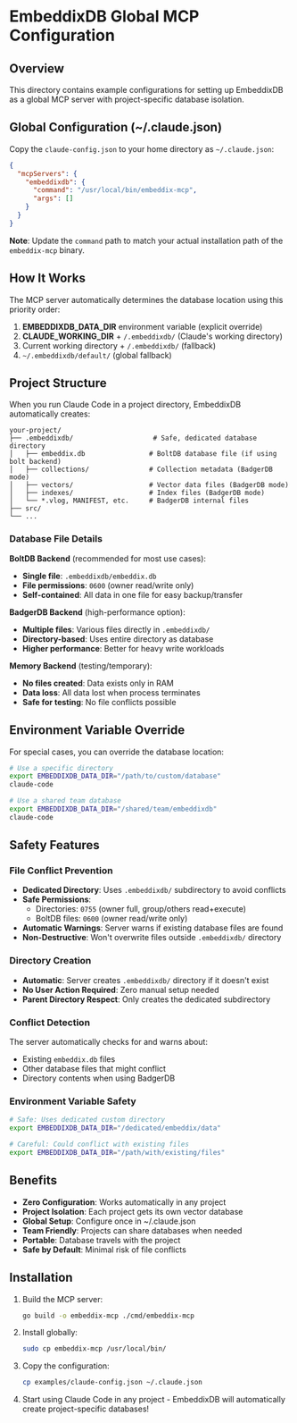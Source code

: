 # EmbeddixDB Global MCP Configuration

## Overview

This directory contains example configurations for setting up EmbeddixDB as a global MCP server with project-specific database isolation.

## Global Configuration (~/.claude.json)

Copy the `claude-config.json` to your home directory as `~/.claude.json`:

```json
{
  "mcpServers": {
    "embeddixdb": {
      "command": "/usr/local/bin/embeddix-mcp",
      "args": []
    }
  }
}
```

**Note**: Update the `command` path to match your actual installation path of the `embeddix-mcp` binary.

## How It Works

The MCP server automatically determines the database location using this priority order:

1. **EMBEDDIXDB_DATA_DIR** environment variable (explicit override)
2. **CLAUDE_WORKING_DIR** + `/.embeddixdb/` (Claude's working directory)
3. Current working directory + `/.embeddixdb/` (fallback)
4. `~/.embeddixdb/default/` (global fallback)

## Project Structure

When you run Claude Code in a project directory, EmbeddixDB automatically creates:

```
your-project/
├── .embeddixdb/                    # Safe, dedicated database directory
│   ├── embeddix.db                # BoltDB database file (if using bolt backend)
│   ├── collections/               # Collection metadata (BadgerDB mode)
│   ├── vectors/                   # Vector data files (BadgerDB mode)
│   ├── indexes/                   # Index files (BadgerDB mode)
│   └── *.vlog, MANIFEST, etc.     # BadgerDB internal files
├── src/
└── ...
```

### Database File Details

**BoltDB Backend** (recommended for most use cases):
- **Single file**: `.embeddixdb/embeddix.db`
- **File permissions**: `0600` (owner read/write only)
- **Self-contained**: All data in one file for easy backup/transfer

**BadgerDB Backend** (high-performance option):
- **Multiple files**: Various files directly in `.embeddixdb/`
- **Directory-based**: Uses entire directory as database
- **Higher performance**: Better for heavy write workloads

**Memory Backend** (testing/temporary):
- **No files created**: Data exists only in RAM
- **Data loss**: All data lost when process terminates
- **Safe for testing**: No file conflicts possible

## Environment Variable Override

For special cases, you can override the database location:

```bash
# Use a specific directory
export EMBEDDIXDB_DATA_DIR="/path/to/custom/database"
claude-code

# Use a shared team database
export EMBEDDIXDB_DATA_DIR="/shared/team/embeddixdb"
claude-code
```

## Safety Features

### File Conflict Prevention
- **Dedicated Directory**: Uses `.embeddixdb/` subdirectory to avoid conflicts
- **Safe Permissions**: 
  - Directories: `0755` (owner full, group/others read+execute)
  - BoltDB files: `0600` (owner read/write only)
- **Automatic Warnings**: Server warns if existing database files are found
- **Non-Destructive**: Won't overwrite files outside `.embeddixdb/` directory

### Directory Creation
- **Automatic**: Server creates `.embeddixdb/` directory if it doesn't exist
- **No User Action Required**: Zero manual setup needed
- **Parent Directory Respect**: Only creates the dedicated subdirectory

### Conflict Detection
The server automatically checks for and warns about:
- Existing `embeddix.db` files
- Other database files that might conflict
- Directory contents when using BadgerDB

### Environment Variable Safety
```bash
# Safe: Uses dedicated custom directory
export EMBEDDIXDB_DATA_DIR="/dedicated/embeddix/data"

# Careful: Could conflict with existing files
export EMBEDDIXDB_DATA_DIR="/path/with/existing/files"
```

## Benefits

- **Zero Configuration**: Works automatically in any project
- **Project Isolation**: Each project gets its own vector database
- **Global Setup**: Configure once in ~/.claude.json
- **Team Friendly**: Projects can share databases when needed
- **Portable**: Database travels with the project
- **Safe by Default**: Minimal risk of file conflicts

## Installation

1. Build the MCP server:
   ```bash
   go build -o embeddix-mcp ./cmd/embeddix-mcp
   ```

2. Install globally:
   ```bash
   sudo cp embeddix-mcp /usr/local/bin/
   ```

3. Copy the configuration:
   ```bash
   cp examples/claude-config.json ~/.claude.json
   ```

4. Start using Claude Code in any project - EmbeddixDB will automatically create project-specific databases!